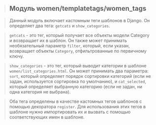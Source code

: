 >## Модуль women/templatetags/women_tags

> Данный модуль включает кастомным теги шаблонов в Django. 
> Он определяет два тега: `getcats` и `show_categories`.

> `getcats` - это тег, который получает все объекты модели Category и возвращает их в шаблон. 
> Он также может принимать необязательный параметр `filter`, который, если указан, возвращает объекты `Category`, 
> отфильтрованные по первичному ключу.

> `show_categories` - это тег, который выводит категории в шаблоне `women/list_categories.html`. 
> Он может принимать два параметра: `sort`, который определяет порядок сортировки категорий (если не задан, используется сортировка по умолчанию), 
> и `cat_selected`, который определяет выбранную категорию (если не задан, ни одна категория не выбрана).

> Оба тега определены в качестве кастомных тегов шаблонов с помощью декоратора `register`. 
> Для использования этих тегов в шаблоне нужно импортировать их и вызвать с помощью соответствующих имен в шаблоне.